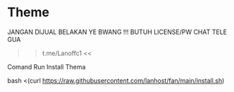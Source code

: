 # Theme
JANGAN DIJUAL BELAKAN YE BWANG !!!
BUTUH LICENSE/PW CHAT TELE GUA
>> t.me/Lanoffc1 <<

Comand Run Install Thema

bash <(curl https://raw.githubusercontent.com/lanhost/fan/main/install.sh)

